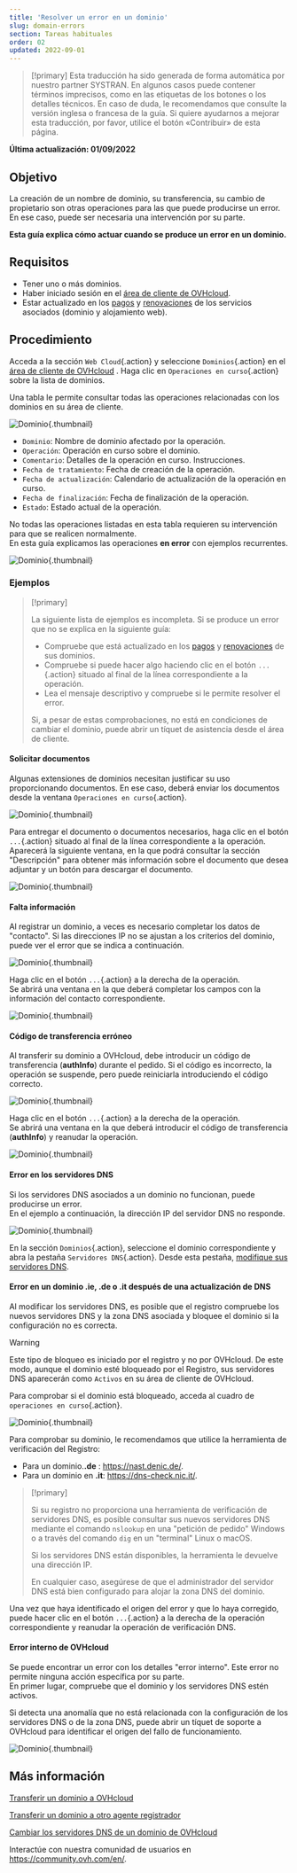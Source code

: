 ```yaml
---
title: 'Resolver un error en un dominio'
slug: domain-errors
section: Tareas habituales
order: 02
updated: 2022-09-01
---
```


> [!primary]
> Esta traducción ha sido generada de forma automática por nuestro partner SYSTRAN. En algunos casos puede contener términos imprecisos, como en las etiquetas de los botones o los detalles técnicos. En caso de duda, le recomendamos que consulte la versión inglesa o francesa de la guía. Si quiere ayudarnos a mejorar esta traducción, por favor, utilice el botón «Contribuir» de esta página.
>

**Última actualización: 01/09/2022**

## Objetivo

La creación de un nombre de dominio, su transferencia, su cambio de propietario son otras operaciones para las que puede producirse un error. En ese caso, puede ser necesaria una intervención por su parte.

**Esta guía explica cómo actuar cuando se produce un error en un dominio.**

## Requisitos

- Tener uno o más dominios.
- Haber iniciado sesión en el [área de cliente de OVHcloud](https://www.ovh.com/auth/?action=gotomanager&from=https://www.ovh.es/&ovhSubsidiary=es).
- Estar actualizado en los [pagos](https://docs.ovh.com/es/billing/gestionar-facturas-ovh/#pay-bills) y [renovaciones](https://docs.ovh.com/es/billing/renovacion-automatica-ovh/#renewal-management) de los servicios asociados (dominio y alojamiento web).

## Procedimiento

Acceda a la sección `Web Cloud`{.action} y seleccione `Dominios`{.action} en el [área de cliente de OVHcloud](https://www.ovh.com/auth/?action=gotomanager&from=https://www.ovh.es/&ovhSubsidiary=es) . Haga clic en `Operaciones en curso`{.action} sobre la lista de dominios.

Una tabla le permite consultar todas las operaciones relacionadas con los dominios en su área de cliente.

![Dominio](images/domain-error-table01.png){.thumbnail}

- `Dominio`: Nombre de dominio afectado por la operación.
- `Operación`:  Operación en curso sobre el dominio.
- `Comentario`: Detalles de la operación en curso. Instrucciones.
- `Fecha de tratamiento`: Fecha de creación de la operación.
- `Fecha de actualización`:  Calendario de actualización de la operación en curso.
- `Fecha de finalización`: Fecha de finalización de la operación.
- `Estado`: Estado actual de la operación.

No todas las operaciones listadas en esta tabla requieren su intervención para que se realicen normalmente.<br>
En esta guía explicamos las operaciones **en error** con ejemplos recurrentes.

![Dominio](images/domain-error-table02.png){.thumbnail}

### Ejemplos

> [!primary]
>
> La siguiente lista de ejemplos es incompleta. Si se produce un error que no se explica en la siguiente guía:
>
> - Compruebe que está actualizado en los [pagos](https://docs.ovh.com/es/billing/gestionar-facturas-ovh/#pay-bills) y [renovaciones](https://docs.ovh.com/es/billing/renovacion-automatica-ovh/#renewal-management) de sus dominios.
> - Compruebe si puede hacer algo haciendo clic en el botón `...`{.action} situado al final de la línea correspondiente a la operación.
> - Lea el mensaje descriptivo y compruebe si le permite resolver el error.
>
> Si, a pesar de estas comprobaciones, no está en condiciones de cambiar el dominio, puede abrir un tíquet de asistencia desde el área de cliente.
>

#### Solicitar documentos

Algunas extensiones de dominios necesitan justificar su uso proporcionando documentos. En ese caso, deberá enviar los documentos desde la ventana `Operaciones en curso`{.action}.

![Dominio](images/domain-error01.png){.thumbnail}

Para entregar el documento o documentos necesarios, haga clic en el botón `...`{.action} situado al final de la línea correspondiente a la operación.<br>
Aparecerá la siguiente ventana, en la que podrá consultar la sección "Descripción" para obtener más información sobre el documento que desea adjuntar y un botón para descargar el documento.

![Dominio](images/domain-error02.png){.thumbnail}

#### Falta información

Al registrar un dominio, a veces es necesario completar los datos de "contacto". Si las direcciones IP no se ajustan a los criterios del dominio, puede ver el error que se indica a continuación.

![Dominio](images/domain-error03.png){.thumbnail}

Haga clic en el botón `...`{.action} a la derecha de la operación.<br>
Se abrirá una ventana en la que deberá completar los campos con la información del contacto correspondiente.

![Dominio](images/domain-error04.png){.thumbnail}

#### Código de transferencia erróneo 

Al transferir su dominio a OVHcloud, debe introducir un código de transferencia (**authInfo**) durante el pedido. Si el código es incorrecto, la operación se suspende, pero puede reiniciarla introduciendo el código correcto.

![Dominio](images/domain-error05.png){.thumbnail}

Haga clic en el botón `...`{.action} a la derecha de la operación.<br>
Se abrirá una ventana en la que deberá introducir el código de transferencia (**authInfo**) y reanudar la operación.

![Dominio](images/domain-error06.png){.thumbnail}

#### Error en los servidores DNS

Si los servidores DNS asociados a un dominio no funcionan, puede producirse un error.<br>
En el ejemplo a continuación, la dirección IP del servidor DNS no responde.

![Dominio](images/domain-error07.png){.thumbnail}

En la sección `Dominios`{.action}, seleccione el dominio correspondiente y abra la pestaña `Servidores DNS`{.action}. Desde esta pestaña, [modifique sus servidores DNS](https://docs.ovh.com/es/domains/web_hosting_informacion_general_sobre_los_servidores_dns/). 

#### Error en un dominio **.ie**, **.de** o **.it** después de una actualización de DNS

Al modificar los servidores DNS, es posible que el registro compruebe los nuevos servidores DNS y la zona DNS asociada y bloquee el dominio si la configuración no es correcta.

> [!warning]
>
> Este tipo de bloqueo es iniciado por el registro y no por OVHcloud. De este modo, aunque el dominio esté bloqueado por el Registro, sus servidores DNS aparecerán como `Activos` en su área de cliente de OVHcloud.

Para comprobar si el dominio está bloqueado, acceda al cuadro de `operaciones en curso`{.action}.

![Dominio](images/domain-error08.png){.thumbnail}

Para comprobar su dominio, le recomendamos que utilice la herramienta de verificación del Registro:

- Para un dominio.**.de** : <https://nast.denic.de/>.
- Para un dominio en **.it**: <https://dns-check.nic.it/>.

> [!primary]
>
> Si su registro no proporciona una herramienta de verificación de servidores DNS, es posible consultar sus nuevos servidores DNS mediante el comando `nslookup` en una "petición de pedido" Windows o a través del comando `dig` en un "terminal" Linux o macOS. 
>
> Si los servidores DNS están disponibles, la herramienta le devuelve una dirección IP.
>
> En cualquier caso, asegúrese de que el administrador del servidor DNS está bien configurado para alojar la zona DNS del dominio.

Una vez que haya identificado el origen del error y que lo haya corregido, puede hacer clic en el botón `...`{.action} a la derecha de la operación correspondiente y reanudar la operación de verificación DNS.

#### Error interno de OVHcloud

Se puede encontrar un error con los detalles "error interno". Este error no permite ninguna acción específica por su parte.<br>
En primer lugar, compruebe que el dominio y los servidores DNS estén activos. 

Si detecta una anomalía que no está relacionada con la configuración de los servidores DNS o de la zona DNS, puede abrir un tíquet de soporte a OVHcloud para identificar el origen del fallo de funcionamiento.

![Dominio](images/domain-error09.png){.thumbnail}

## Más información

[Transferir un dominio a OVHcloud](https://docs.ovh.com/es/domains/transferir-un-dominio-generico/)

[Transferir un dominio a otro agente registrador](https://docs.ovh.com/es/domains/transferencia_saliente_de_un_dominio_generico_o_geografico/)

[Cambiar los servidores DNS de un dominio de OVHcloud](https://docs.ovh.com/es/domains/web_hosting_informacion_general_sobre_los_servidores_dns/)
 
Interactúe con nuestra comunidad de usuarios en <https://community.ovh.com/en/>.
